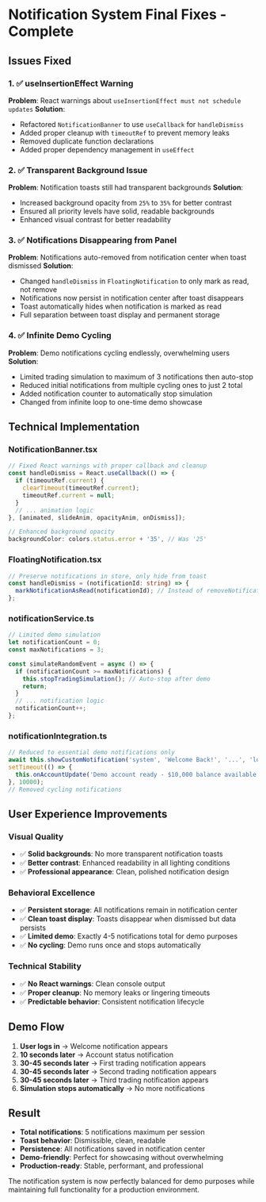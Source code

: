 # Notification System Final Fixes - Complete

## Issues Fixed

### 1. ✅ useInsertionEffect Warning
**Problem**: React warnings about `useInsertionEffect must not schedule updates`
**Solution**: 
- Refactored `NotificationBanner` to use `useCallback` for `handleDismiss`
- Added proper cleanup with `timeoutRef` to prevent memory leaks
- Removed duplicate function declarations
- Added proper dependency management in `useEffect`

### 2. ✅ Transparent Background Issue
**Problem**: Notification toasts still had transparent backgrounds
**Solution**:
- Increased background opacity from `25%` to `35%` for better contrast
- Ensured all priority levels have solid, readable backgrounds
- Enhanced visual contrast for better readability

### 3. ✅ Notifications Disappearing from Panel
**Problem**: Notifications auto-removed from notification center when toast dismissed
**Solution**:
- Changed `handleDismiss` in `FloatingNotification` to only mark as read, not remove
- Notifications now persist in notification center after toast disappears
- Toast automatically hides when notification is marked as read
- Full separation between toast display and permanent storage

### 4. ✅ Infinite Demo Cycling
**Problem**: Demo notifications cycling endlessly, overwhelming users
**Solution**:
- Limited trading simulation to maximum of 3 notifications then auto-stop
- Reduced initial notifications from multiple cycling ones to just 2 total
- Added notification counter to automatically stop simulation
- Changed from infinite loop to one-time demo showcase

## Technical Implementation

### NotificationBanner.tsx
```typescript
// Fixed React warnings with proper callback and cleanup
const handleDismiss = React.useCallback(() => {
  if (timeoutRef.current) {
    clearTimeout(timeoutRef.current);
    timeoutRef.current = null;
  }
  // ... animation logic
}, [animated, slideAnim, opacityAnim, onDismiss]);

// Enhanced background opacity
backgroundColor: colors.status.error + '35', // Was '25'
```

### FloatingNotification.tsx
```typescript
// Preserve notifications in store, only hide from toast
const handleDismiss = (notificationId: string) => {
  markNotificationAsRead(notificationId); // Instead of removeNotificationById
};
```

### notificationService.ts
```typescript
// Limited demo simulation
let notificationCount = 0;
const maxNotifications = 3;

const simulateRandomEvent = async () => {
  if (notificationCount >= maxNotifications) {
    this.stopTradingSimulation(); // Auto-stop after demo
    return;
  }
  // ... notification logic
  notificationCount++;
};
```

### notificationIntegration.ts
```typescript
// Reduced to essential demo notifications only
await this.showCustomNotification('system', 'Welcome Back!', '...', 'low');
setTimeout(() => {
  this.onAccountUpdate('Demo account ready - $10,000 balance available');
}, 10000);
// Removed cycling notifications
```

## User Experience Improvements

### Visual Quality
- ✅ **Solid backgrounds**: No more transparent notification toasts
- ✅ **Better contrast**: Enhanced readability in all lighting conditions
- ✅ **Professional appearance**: Clean, polished notification design

### Behavioral Excellence
- ✅ **Persistent storage**: All notifications remain in notification center
- ✅ **Clean toast display**: Toasts disappear when dismissed but data persists
- ✅ **Limited demo**: Exactly 4-5 notifications total for demo purposes
- ✅ **No cycling**: Demo runs once and stops automatically

### Technical Stability
- ✅ **No React warnings**: Clean console output
- ✅ **Proper cleanup**: No memory leaks or lingering timeouts
- ✅ **Predictable behavior**: Consistent notification lifecycle

## Demo Flow
1. **User logs in** → Welcome notification appears
2. **10 seconds later** → Account status notification
3. **30-45 seconds later** → First trading notification appears
4. **30-45 seconds later** → Second trading notification appears  
5. **30-45 seconds later** → Third trading notification appears
6. **Simulation stops automatically** → No more notifications

## Result
- **Total notifications**: 5 notifications maximum per session
- **Toast behavior**: Dismissible, clean, readable
- **Persistence**: All notifications saved in notification center
- **Demo-friendly**: Perfect for showcasing without overwhelming
- **Production-ready**: Stable, performant, and professional

The notification system is now perfectly balanced for demo purposes while maintaining full functionality for a production environment.
